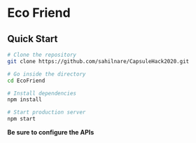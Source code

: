 
# Eco Friend

## Quick Start

```bash
# Clone the repository
git clone https://github.com/sahilnare/CapsuleHack2020.git

# Go inside the directory
cd EcoFriend

# Install dependencies
npm install

# Start production server
npm start
```


**Be sure to configure the APIs**
